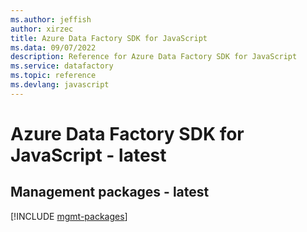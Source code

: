 ```yaml
---
ms.author: jeffish
author: xirzec
title: Azure Data Factory SDK for JavaScript
ms.data: 09/07/2022
description: Reference for Azure Data Factory SDK for JavaScript
ms.service: datafactory
ms.topic: reference
ms.devlang: javascript
---
```

# Azure Data Factory SDK for JavaScript - latest

## Management packages - latest
[!INCLUDE [mgmt-packages](data-factory-mgmt-index.md)]